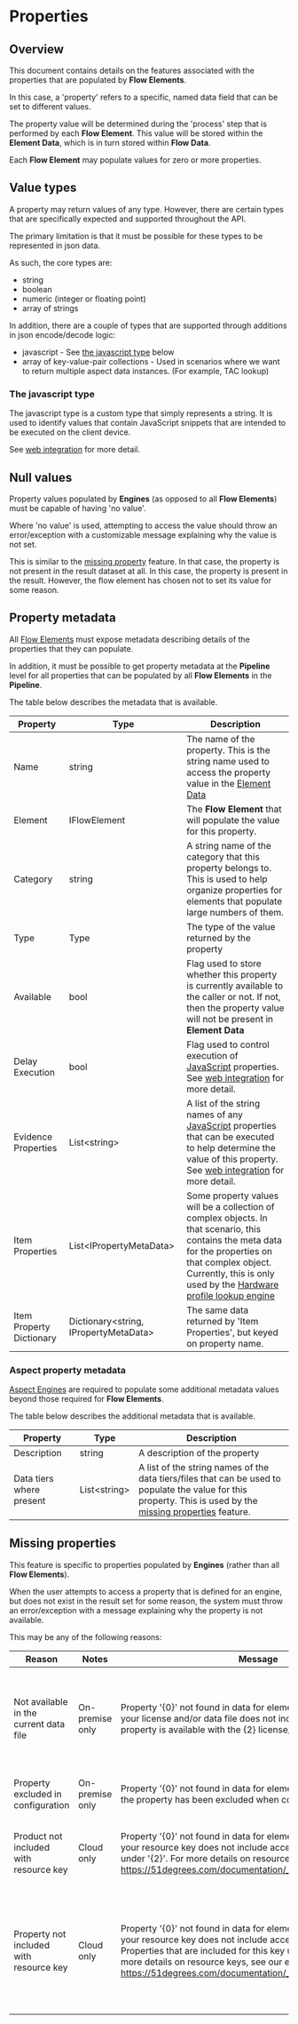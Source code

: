 # Properties

## Overview

This document contains details on the features associated with the properties that 
are populated by **Flow Elements**.

In this case, a 'property' refers to a specific, named data field that can be
set to different values.

The property value will be determined during the 'process' step that is performed 
by each **Flow Element**. This value will be stored within the **Element Data**, 
which is in turn stored within **Flow Data**.

Each **Flow Element** may populate values for zero or more properties.

## Value types

A property may return values of any type. However, there are certain types that are 
specifically expected and supported throughout the API.

The primary limitation is that it must be possible for these types to be represented 
in json data.

As such, the core types are:

- string
- boolean
- numeric (integer or floating point)
- array of strings

In addition, there are a couple of types that are supported through additions in 
json encode/decode logic:

- javascript - See [the javascript type](#the-javascript-type) below
- array of key-value-pair collections - Used in scenarios where we want to return 
  multiple aspect data instances. (For example, TAC lookup)

### The javascript type

The javascript type is a custom type that simply represents a string.
It is used to identify values that contain JavaScript snippets that are intended 
to be executed on the client device.

See [web integration](web-integration.md) for more detail.

## Null values

Property values populated by **Engines** (as opposed to all **Flow Elements**)
must be capable of having 'no value'.

Where 'no value' is used, attempting to access the value should throw an 
error/exception with a customizable message explaining why the value is not set.

This is similar to the [missing property](#missing-properties) feature.
In that case, the property is not present in the result dataset at all. In this 
case, the property is present in the result. However, the flow element has 
chosen not to set its value for some reason.

## Property metadata

All [Flow Elements](../conceptual-overview.md#flow-element) must expose metadata 
describing details of the properties that they can populate.

In addition, it must be possible to get property metadata at the **Pipeline**
level for all properties that can be populated by all **Flow Elements** in the 
**Pipeline**.

The table below describes the metadata that is available.

| Property                 | Type                                    | Description                                                                                                                                                                                                                                                                                                          |
|--------------------------|-----------------------------------------|----------------------------------------------------------------------------------------------------------------------------------------------------------------------------------------------------------------------------------------------------------------------------------------------------------------------|
| Name                     | string                                  | The name of the property. This is the string name used to access the property value in the [Element Data](../conceptual-overview.md#element-data)                                                                                                                                                                    |
| Element                  | IFlowElement                            | The **Flow Element** that will populate the value for this property.                                                                                                                                                                                                                                                 |
| Category                 | string                                  | A string name of the category that this property belongs to. This is used to help organize properties for elements that populate large numbers of them.                                                                                                                                                              |
| Type                     | Type                                    | The type of the value returned by the property                                                                                                                                                                                                                                                                       |
| Available                | bool                                    | Flag used to store whether this property is currently available to the caller or not. If not, then the property value will not be present in **Element Data**                                                                                                                                                        |
| Delay Execution          | bool                                    | Flag used to control execution of [JavaScript](#the-javascript-type) properties. See [web integration](web-integration.md) for more detail.                                                                                                                                                                          |
| Evidence Properties      | List\<string\>                          | A list of the string names of any [JavaScript](#the-javascript-type) properties that can be executed to help determine the value of this property. See [web integration](web-integration.md) for more detail.                                                                                                        |
| Item Properties          | List\<IPropertyMetaData\>               | Some property values will be a collection of complex objects. In that scenario, this contains the meta data for the properties on that complex object. Currently, this is only used by the [Hardware profile lookup engine](../../device-detection-specification/pipeline-elements/hardware-profile-lookup-cloud.md) |
| Item Property Dictionary | Dictionary\<string, IPropertyMetaData\> | The same data returned by 'Item Properties', but keyed on property name.                                                                                                                                                                                                                                             |

### Aspect property metadata

[Aspect Engines](../conceptual-overview.md#aspect-engine) are required to populate 
some additional metadata values beyond those required for **Flow Elements**.

The table below describes the additional metadata that is available.

| Property                 | Type           | Description                                                                                                                                                                         |
|--------------------------|----------------|-------------------------------------------------------------------------------------------------------------------------------------------------------------------------------------|
| Description              | string         | A description of the property                                                                                                                                                       |
| Data tiers where present | List\<string\> | A list of the string names of the data tiers/files that can be used to populate the value for this property. This is used by the [missing properties](#missing-properties) feature. |

## Missing properties

This feature is specific to properties populated by **Engines** (rather than all 
**Flow Elements**).

When the user attempts to access a property that is defined for an engine, but 
does not exist in the result set for some reason, the system must throw an 
error/exception with a message explaining why the property is not available.

This may be any of the following reasons:

| Reason                                  | Notes           | Message                                                                                                                                                                                                                                                                                                            | Parameters                                                                                             |
|-----------------------------------------|-----------------|--------------------------------------------------------------------------------------------------------------------------------------------------------------------------------------------------------------------------------------------------------------------------------------------------------------------|--------------------------------------------------------------------------------------------------------|
| Not available in the current data file  | On-premise only | Property '{0}' not found in data for element '{1}'. This is because your license and/or data file does not include this property. The property is available with the {2} license/data.                                                                                                                             | 0. property name<br/>1. element name<br/>2. comma-separated list of data file/license types            |
| Property excluded in configuration      | On-premise only | Property '{0}' not found in data for element '{1}'. This is because the property has been excluded when configuring the engine.                                                                                                                                                                                    | 0. property name<br/>1. element name                                                                   |
| Product not included with resource key  | Cloud only      | Property '{0}' not found in data for element '{1}'. This is because your resource key does not include access to any properties under '{2}'. For more details on resource keys, see our explainer: https://51degrees.com/documentation/_info__resource_keys.html                                                   | 0. property name<br/>1. element name<br/>2. product name                                               |
| Property not included with resource key | Cloud only      | Property '{0}' not found in data for element '{1}'. This is because your resource key does not include access to this property. Properties that are included for this key under '{2}' are {3}. For more details on resource keys, see our explainer: https://51degrees.com/documentation/_info__resource_keys.html | 0. property name<br/>1. element name<br/>2. product name<br/>3. comma-separated list of property names |


